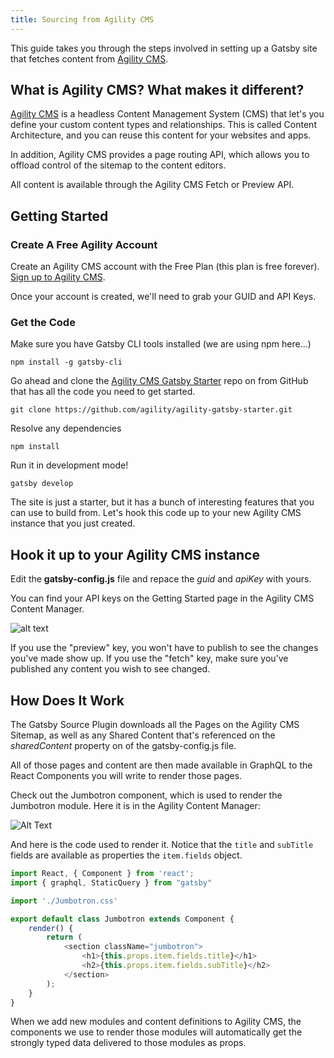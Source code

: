 ```yaml
---
title: Sourcing from Agility CMS
---
```


This guide takes you through the steps involved in setting up a Gatsby site that fetches content from [Agility CMS](https://agilitycms.com/).

## What is Agility CMS? What makes it different?

[Agility CMS](https://agilitycms.com/) is a headless Content Management System (CMS) that let's you define your custom content types and relationships.  This is called Content Architecture, and you can reuse this content for your websites and apps.

In addition, Agility CMS provides a page routing API, which allows you to offload control of the sitemap to the content editors.

All content is available through the Agility CMS Fetch or Preview API.


## Getting Started

### Create A Free Agility Account
Create an Agility CMS account with the Free Plan (this plan is free forever). [Sign up to Agility CMS](https://account.agilitycms.com/sign-up?product=agility-free).  

Once your account is created, we'll need to grab your GUID and API Keys.

### Get the Code

Make sure you have Gatsby CLI tools installed (we are using npm here...)
```shell
npm install -g gatsby-cli
```

Go ahead and clone the [Agility CMS Gatsby Starter](https://github.com/agility/agility-gatsby-starter) repo on from GitHub that has all the code you need to get started.
```shell
git clone https://github.com/agility/agility-gatsby-starter.git
```

Resolve any dependencies

```shell
npm install
```

Run it in development mode!
```shell
gatsby develop
```

The site is just a starter, but it has a bunch of interesting features that you can use to build from.  Let's hook this code up to your new Agility CMS instance that you just created.

## Hook it up to your Agility CMS instance
Edit the **gatsby-config.js** file and repace the *guid* and *apiKey* with yours.  

You can find your API keys on the Getting Started page in the Agility CMS Content Manager.

![alt text](https://help.agilitycms.com/hc/article_attachments/360037700311/Screen_Shot_2019-09-04_at_9.12.15_AM.png "Agility CMS - Dashboard - API Keys")


If you use the "preview" key, you won't have to publish to see the changes you've made show up. If you use the "fetch" key, make sure you've published any content you wish to see changed.

## How Does It Work

The Gatsby Source Plugin downloads all the Pages on the Agility CMS Sitemap, as well as any Shared Content that's referenced on the *sharedContent* property on of the gatsby-config.js file.

All of those pages and content are then made available in GraphQL to the React Components you will write to render those pages.

Check out the Jumbotron component, which is used to render the Jumbotron module.  Here it is in the Agility Content Manager:

![Alt Text](https://res.cloudinary.com/practicaldev/image/fetch/s--OQKoH_Nv--/c_limit%2Cf_auto%2Cfl_progressive%2Cq_auto%2Cw_880/https://thepracticaldev.s3.amazonaws.com/i/mjv2brybc17iyqdoy25u.png "Agility CMS - Example Module - Jumbotron")


And here is the code used to render it.  Notice that the `title` and `subTitle` fields are available as properties the `item.fields` object.

```javascript:title=/src/modules/Jumbotron.js
import React, { Component } from 'react';
import { graphql, StaticQuery } from "gatsby"

import './Jumbotron.css'

export default class Jumbotron extends Component {
    render() {    
        return (
            <section className="jumbotron">
                <h1>{this.props.item.fields.title}</h1>
                <h2>{this.props.item.fields.subTitle}</h2>
            </section>
        );
    }
}
```

When we add new modules and content definitions to Agility CMS, the components we use to render those modules will automatically get the strongly typed data delivered to those modules as props.  
